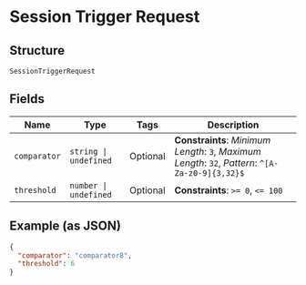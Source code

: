 
# Session Trigger Request

## Structure

`SessionTriggerRequest`

## Fields

| Name | Type | Tags | Description |
|  --- | --- | --- | --- |
| `comparator` | `string \| undefined` | Optional | **Constraints**: *Minimum Length*: `3`, *Maximum Length*: `32`, *Pattern*: `^[A-Za-z0-9]{3,32}$` |
| `threshold` | `number \| undefined` | Optional | **Constraints**: `>= 0`, `<= 100` |

## Example (as JSON)

```json
{
  "comparator": "comparator8",
  "threshold": 6
}
```

